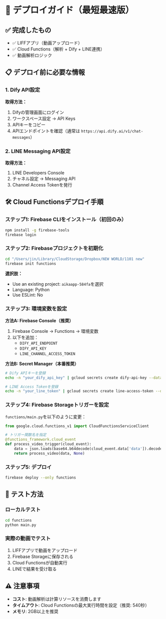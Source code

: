 # 🚀 デプロイガイド（最短最速版）

## ✅ 完成したもの

- ✅ LIFFアプリ（動画アップロード）
- ✅ Cloud Functions（解析 + Dify + LINE連携）
- ✅ 動画解析ロジック

## 📋 デプロイ前に必要な情報

### 1. Dify API設定

**取得方法：**
1. Difyの管理画面にログイン
2. ワークスペース設定 → API Keys
3. APIキーをコピー
4. APIエンドポイントを確認（通常は `https://api.dify.ai/v1/chat-messages`）

### 2. LINE Messaging API設定

**取得方法：**
1. LINE Developers Console
2. チャネル設定 → Messaging API
3. Channel Access Tokenを発行

## 🛠️ Cloud Functionsデプロイ手順

### ステップ1: Firebase CLIをインストール（初回のみ）

```bash
npm install -g firebase-tools
firebase login
```

### ステップ2: Firebaseプロジェクトを初期化

```bash
cd "/Users/jin/Library/CloudStorage/Dropbox/NEW WORLD/1101 new"
firebase init functions
```

**選択肢：**
- Use an existing project: `aikaapp-584fa`を選択
- Language: Python
- Use ESLint: No

### ステップ3: 環境変数を設定

**方法A: Firebase Console（推奨）**
1. Firebase Console → Functions → 環境変数
2. 以下を追加：
   - `DIFY_API_ENDPOINT`
   - `DIFY_API_KEY`
   - `LINE_CHANNEL_ACCESS_TOKEN`

**方法B: Secret Manager（本番推奨）**
```bash
# Dify APIキーを登録
echo -n "your_dify_api_key" | gcloud secrets create dify-api-key --data-file=-

# LINE Access Tokenを登録
echo -n "your_line_token" | gcloud secrets create line-access-token --data-file=-
```

### ステップ4: Firebase Storageトリガーを設定

`functions/main.py`を以下のように変更：

```python
from google.cloud.functions_v1 import CloudFunctionsServiceClient

# トリガー関数名を指定
@functions_framework.cloud_event
def process_video_trigger(cloud_event):
    data = json.loads(base64.b64decode(cloud_event.data['data']).decode())
    return process_video(data, None)
```

### ステップ5: デプロイ

```bash
firebase deploy --only functions
```

## 🧪 テスト方法

### ローカルテスト

```bash
cd functions
python main.py
```

### 実際の動画でテスト

1. LIFFアプリで動画をアップロード
2. Firebase Storageに保存される
3. Cloud Functionsが自動実行
4. LINEで結果を受け取る

## ⚠️ 注意事項

- **コスト**: 動画解析は計算リソースを消費します
- **タイムアウト**: Cloud Functionsの最大実行時間を設定（推奨: 540秒）
- **メモリ**: 2GB以上を推奨

